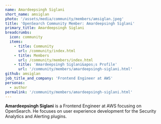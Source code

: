 ```yaml
---
name: Amardeepsingh Siglani
short_name: amsiglan
photo: '/assets/media/community/members/amsiglan.jpeg'
title: 'OpenSearch Community Member: Amardeepsingh Siglani'
primary_title: Amardeepsingh Siglani
breadcrumbs:
  icon: community
  items:
    - title: Community
      url: /community/index.html
    - title: Members
      url: /community/members/index.html
    - title: 'Amardeepsingh Siglani&apos;s Profile'
      url: '/community/members/amardeepsingh-siglani.html'
github: amsiglan
job_title_and_company: 'Frontend Engineer at AWS'
personas:
  - author
permalink: '/community/members/amardeepsingh-siglani.html'
---
```


**Amardeepsingh Siglani** is a Frontend Engineer at AWS focusing on OpenSearch. He focuses on user experience development for the Security Analytics and Alerting plugins.